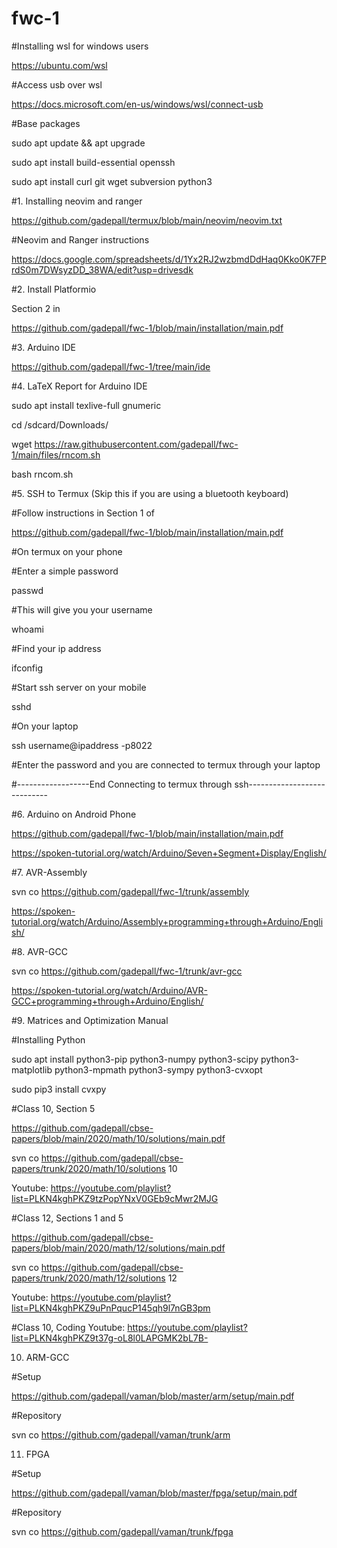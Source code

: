 # fwc-1

#Installing wsl for windows users

https://ubuntu.com/wsl

#Access usb over wsl

https://docs.microsoft.com/en-us/windows/wsl/connect-usb

#Base packages

sudo apt update && apt upgrade

sudo apt install build-essential openssh

sudo apt install curl git wget subversion python3  

#1.  Installing neovim and ranger

https://github.com/gadepall/termux/blob/main/neovim/neovim.txt

#Neovim and Ranger instructions

https://docs.google.com/spreadsheets/d/1Yx2RJ2wzbmdDdHaq0Kko0K7FPrdS0m7DWsyzDD_38WA/edit?usp=drivesdk


#2.  Install Platformio 

Section 2 in

https://github.com/gadepall/fwc-1/blob/main/installation/main.pdf

#3.  Arduino IDE

https://github.com/gadepall/fwc-1/tree/main/ide


#4.  LaTeX Report for Arduino IDE

sudo apt install texlive-full gnumeric

cd /sdcard/Downloads/

wget https://raw.githubusercontent.com/gadepall/fwc-1/main/files/rncom.sh

bash rncom.sh

#5. SSH to Termux (Skip this if you are using a bluetooth keyboard)

#Follow instructions in Section 1 of 

https://github.com/gadepall/fwc-1/blob/main/installation/main.pdf

#On termux on your phone

#Enter a simple password

passwd

#This will give you your username

whoami

#Find your ip address

ifconfig 

#Start ssh server on your mobile 

sshd

#On your laptop

ssh username@ipaddress -p8022

#Enter the password and you are connected to termux through your laptop

#------------------End Connecting to termux through ssh----------------------------


#6.  Arduino on Android Phone

https://github.com/gadepall/fwc-1/blob/main/installation/main.pdf

https://spoken-tutorial.org/watch/Arduino/Seven+Segment+Display/English/

#7.  AVR-Assembly 

svn co https://github.com/gadepall/fwc-1/trunk/assembly

https://spoken-tutorial.org/watch/Arduino/Assembly+programming+through+Arduino/English/

#8.  AVR-GCC

svn co https://github.com/gadepall/fwc-1/trunk/avr-gcc

https://spoken-tutorial.org/watch/Arduino/AVR-GCC+programming+through+Arduino/English/

#9.  Matrices and Optimization Manual

#Installing Python

sudo apt install python3-pip python3-numpy python3-scipy python3-matplotlib python3-mpmath python3-sympy python3-cvxopt

sudo pip3 install cvxpy

#Class 10, Section 5

https://github.com/gadepall/cbse-papers/blob/main/2020/math/10/solutions/main.pdf

svn co https://github.com/gadepall/cbse-papers/trunk/2020/math/10/solutions 10

Youtube: https://youtube.com/playlist?list=PLKN4kghPKZ9tzPopYNxV0GEb9cMwr2MJG

#Class 12, Sections 1 and 5

https://github.com/gadepall/cbse-papers/blob/main/2020/math/12/solutions/main.pdf

svn co https://github.com/gadepall/cbse-papers/trunk/2020/math/12/solutions 12

Youtube: https://youtube.com/playlist?list=PLKN4kghPKZ9uPnPqucP145qh9l7nGB3pm

#Class 10, Coding
Youtube: https://youtube.com/playlist?list=PLKN4kghPKZ9t37g-oL8l0LAPGMK2bL7B-

10.  ARM-GCC

#Setup

https://github.com/gadepall/vaman/blob/master/arm/setup/main.pdf

#Repository

svn co https://github.com/gadepall/vaman/trunk/arm

11.  FPGA

#Setup

https://github.com/gadepall/vaman/blob/master/fpga/setup/main.pdf

#Repository

svn co https://github.com/gadepall/vaman/trunk/fpga

